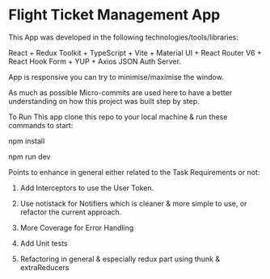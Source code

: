 # Flight Ticket Management App

This App was developed in the following technologies/tools/libraries:

React + Redux Toolkit + TypeScript + Vite + Material UI + React Router V6 + React Hook Form + YUP + Axios JSON Auth Server.

App is responsive you can try to minimise/maximise the window.

As much as possible Micro-commits are used here to have a better understanding on how this project was built step by step.

To Run This app clone this repo to your local machine & run these commands to start:

npm install

npm run dev

Points to enhance in general either related to the Task Requirements or not:

1. Add Interceptors to use the User Token.

2. Use notistack for Notifiers which is cleaner & more simple to use, or refactor the current approach.

3. More Coverage for Error Handling

4. Add Unit tests

5. Refactoring in general & especially redux part using thunk & extraReducers
